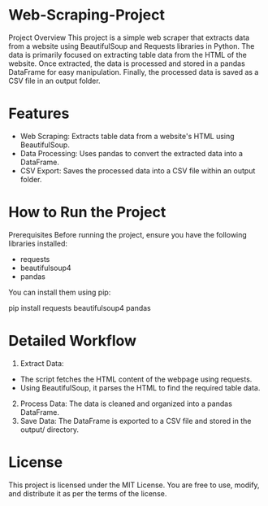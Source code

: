 # Web-Scraping-Project

Project Overview
This project is a simple web scraper that extracts data from a website using BeautifulSoup and Requests libraries in Python. The data is primarily focused on extracting table data from the HTML of the website. Once extracted, the data is processed and stored in a pandas DataFrame for easy manipulation. Finally, the processed data is saved as a CSV file in an output folder.

# Features

* Web Scraping: Extracts table data from a website's HTML using BeautifulSoup.
* Data Processing: Uses pandas to convert the extracted data into a DataFrame.
* CSV Export: Saves the processed data into a CSV file within an output folder.

# How to Run the Project

Prerequisites
Before running the project, ensure you have the following libraries installed:

* requests
* beautifulsoup4
* pandas

You can install them using pip:

pip install requests beautifulsoup4 pandas

# Detailed Workflow

1. Extract Data:
 * The script fetches the HTML content of the webpage using requests.
 * Using BeautifulSoup, it parses the HTML to find the required table data.
2. Process Data: The data is cleaned and organized into a pandas DataFrame.
3. Save Data: The DataFrame is exported to a CSV file and stored in the output/ directory.

# License

This project is licensed under the MIT License. You are free to use, modify, and distribute it as per the terms of the license.



